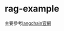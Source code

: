 # rag-example

主要參考[langchain官網](https://python.langchain.com/v0.1/docs/use_cases/question_answering/quickstart/)
